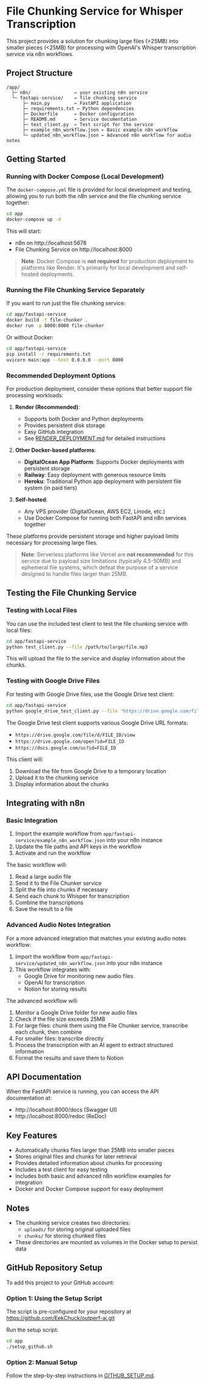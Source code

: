 # File Chunking Service for Whisper Transcription

This project provides a solution for chunking large files (>25MB) into smaller pieces (<25MB) for processing with OpenAI's Whisper transcription service via n8n workflows.

## Project Structure

```
/app/
  ├─ n8n/                ← your existing n8n service
  └─ fastapi-service/    ← file chunking service
      ├─ main.py         ← FastAPI application
      ├─ requirements.txt ← Python dependencies
      ├─ Dockerfile      ← Docker configuration
      ├─ README.md       ← Service documentation
      ├─ test_client.py  ← Test script for the service
      ├─ example_n8n_workflow.json ← Basic example n8n workflow
      └─ updated_n8n_workflow.json ← Advanced n8n workflow for audio notes
```

## Getting Started

### Running with Docker Compose (Local Development)

The `docker-compose.yml` file is provided for local development and testing, allowing you to run both the n8n service and the file chunking service together:

```bash
cd app
docker-compose up -d
```

This will start:
- n8n on http://localhost:5678
- File Chunking Service on http://localhost:8000

> **Note**: Docker Compose is **not required** for production deployment to platforms like Render. It's primarily for local development and self-hosted deployments.

### Running the File Chunking Service Separately

If you want to run just the file chunking service:

```bash
cd app/fastapi-service
docker build -t file-chunker .
docker run -p 8000:8000 file-chunker
```

Or without Docker:

```bash
cd app/fastapi-service
pip install -r requirements.txt
uvicorn main:app --host 0.0.0.0 --port 8000
```

### Recommended Deployment Options

For production deployment, consider these options that better support file processing workloads:

1. **Render (Recommended)**:
   - Supports both Docker and Python deployments
   - Provides persistent disk storage
   - Easy GitHub integration
   - See [RENDER_DEPLOYMENT.md](app/fastapi-service/RENDER_DEPLOYMENT.md) for detailed instructions

2. **Other Docker-based platforms**:
   - **DigitalOcean App Platform**: Supports Docker deployments with persistent storage
   - **Railway**: Easy deployment with generous resource limits
   - **Heroku**: Traditional Python app deployment with persistent file system (in paid tiers)

3. **Self-hosted**:
   - Any VPS provider (DigitalOcean, AWS EC2, Linode, etc.)
   - Use Docker Compose for running both FastAPI and n8n services together

These platforms provide persistent storage and higher payload limits necessary for processing large files.

> **Note**: Serverless platforms like Vercel are **not recommended** for this service due to payload size limitations (typically 4.5-50MB) and ephemeral file systems, which defeat the purpose of a service designed to handle files larger than 25MB.

## Testing the File Chunking Service

### Testing with Local Files

You can use the included test client to test the file chunking service with local files:

```bash
cd app/fastapi-service
python test_client.py --file /path/to/large/file.mp3
```

This will upload the file to the service and display information about the chunks.

### Testing with Google Drive Files

For testing with Google Drive files, use the Google Drive test client:

```bash
cd app/fastapi-service
python google_drive_test_client.py --file "https://drive.google.com/file/d/YOUR_FILE_ID/view"
```

The Google Drive test client supports various Google Drive URL formats:
- `https://drive.google.com/file/d/FILE_ID/view`
- `https://drive.google.com/open?id=FILE_ID`
- `https://docs.google.com/uc?id=FILE_ID`

This client will:
1. Download the file from Google Drive to a temporary location
2. Upload it to the chunking service
3. Display information about the chunks

## Integrating with n8n

### Basic Integration

1. Import the example workflow from `app/fastapi-service/example_n8n_workflow.json` into your n8n instance
2. Update the file paths and API keys in the workflow
3. Activate and run the workflow

The basic workflow will:
1. Read a large audio file
2. Send it to the File Chunker service
3. Split the file into chunks if necessary
4. Send each chunk to Whisper for transcription
5. Combine the transcriptions
6. Save the result to a file

### Advanced Audio Notes Integration

For a more advanced integration that matches your existing audio notes workflow:

1. Import the workflow from `app/fastapi-service/updated_n8n_workflow.json` into your n8n instance
2. This workflow integrates with:
   - Google Drive for monitoring new audio files
   - OpenAI for transcription
   - Notion for storing results

The advanced workflow will:
1. Monitor a Google Drive folder for new audio files
2. Check if the file size exceeds 25MB
3. For large files: chunk them using the File Chunker service, transcribe each chunk, then combine
4. For smaller files: transcribe directly
5. Process the transcription with an AI agent to extract structured information
6. Format the results and save them to Notion

## API Documentation

When the FastAPI service is running, you can access the API documentation at:
- http://localhost:8000/docs (Swagger UI)
- http://localhost:8000/redoc (ReDoc)

## Key Features

- Automatically chunks files larger than 25MB into smaller pieces
- Stores original files and chunks for later retrieval
- Provides detailed information about chunks for processing
- Includes a test client for easy testing
- Includes both basic and advanced n8n workflow examples for integration
- Docker and Docker Compose support for easy deployment

## Notes

- The chunking service creates two directories:
  - `uploads/` for storing original uploaded files
  - `chunks/` for storing chunked files
- These directories are mounted as volumes in the Docker setup to persist data

## GitHub Repository Setup

To add this project to your GitHub account:

### Option 1: Using the Setup Script

The script is pre-configured for your repository at https://github.com/EekChuck/outperf-ai.git

Run the setup script:
```bash
cd app
./setup_github.sh
```

### Option 2: Manual Setup

Follow the step-by-step instructions in [GITHUB_SETUP.md](GITHUB_SETUP.md).